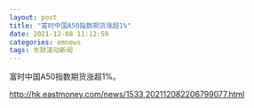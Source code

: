 ```yaml
---
layout: post
title: "富时中国A50指数期货涨超1%"
date: 2021-12-08 11:12:59
categories: emnews
tags: 东财滚动新闻
---
```


富时中国A50指数期货涨超1%。

<http://hk.eastmoney.com/news/1533,202112082206799077.html>